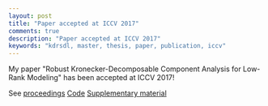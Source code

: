 ```yaml
---
layout: post
title: "Paper accepted at ICCV 2017"
comments: true
description: "Paper accepted at ICCV 2017"
keywords: "kdrsdl, master, thesis, paper, publication, iccv"
---
```


My paper "Robust Kronecker-Decomposable Component Analysis for Low-Rank Modeling" has been accepted at ICCV 2017!

See [proceedings](http://openaccess.thecvf.com/content_iccv_2017/html/Bahri_Robust_Kronecker-Decomposable_Component_ICCV_2017_paper.html)
[Code](https://github.com/mbahri/KDRSDL)
[Supplementary material](http://bahri.io/PDF/KDRSDL_supplementary.pdf)